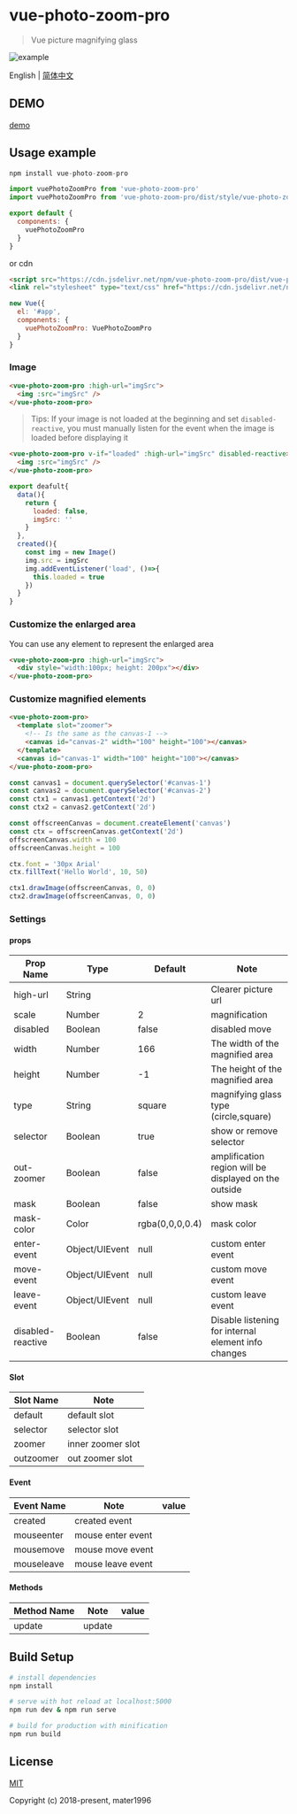 # vue-photo-zoom-pro

> Vue picture magnifying glass

![example](https://raw.githubusercontent.com/Mater1996/vue-photo-zoom-pro/master/example.png)

English | [简体中文](./README-ZH_CN.md)

## DEMO

[demo](https://mater1996.github.io/vue-photo-zoom-pro/example/)

## Usage example

```js
npm install vue-photo-zoom-pro
```

```js
import vuePhotoZoomPro from 'vue-photo-zoom-pro'
import vuePhotoZoomPro from 'vue-photo-zoom-pro/dist/style/vue-photo-zoom-pro.css'

export default {
  components: {
    vuePhotoZoomPro
  }
}
```

or cdn

```html
<script src="https://cdn.jsdelivr.net/npm/vue-photo-zoom-pro/dist/vue-photo-zoom-pro.global.js"></script>
<link rel="stylesheet" type="text/css" href="https://cdn.jsdelivr.net/npm/vue-photo-zoom-pro/dist/style/vue-photo-zoom-pro.css" />
```

```js
new Vue({
  el: '#app',
  components: {
    vuePhotoZoomPro: VuePhotoZoomPro
  }
}
```

### Image

```html
<vue-photo-zoom-pro :high-url="imgSrc">
  <img :src="imgSrc" />
</vue-photo-zoom-pro>
```

> Tips: If your image is not loaded at the beginning and set `disabled-reactive`, you must manually listen for the event when the image is loaded before displaying it

```html
<vue-photo-zoom-pro v-if="loaded" :high-url="imgSrc" disabled-reactive>
  <img :src="imgSrc" />
</vue-photo-zoom-pro>
```

```js
export deafult{
  data(){
    return {
      loaded: false,
      imgSrc: ''
    }
  },
  created(){
    const img = new Image()
    img.src = imgSrc
    img.addEventListener('load', ()=>{
      this.loaded = true
    })
  }
}
```

### Customize the enlarged area

You can use any element to represent the enlarged area

```html
<vue-photo-zoom-pro :high-url="imgSrc">
  <div style="width:100px; height: 200px"></div>
</vue-photo-zoom-pro>
```

### Customize magnified elements

```html
<vue-photo-zoom-pro>
  <template slot="zoomer">
    <!-- Is the same as the canvas-1 -->
    <canvas id="canvas-2" width="100" height="100"></canvas>
  </template>
  <canvas id="canvas-1" width="100" height="100"></canvas>
</vue-photo-zoom-pro>
```

```js
const canvas1 = document.querySelector('#canvas-1')
const canvas2 = document.querySelector('#canvas-2')
const ctx1 = canvas1.getContext('2d')
const ctx2 = canvas2.getContext('2d')

const offscreenCanvas = document.createElement('canvas')
const ctx = offscreenCanvas.getContext('2d')
offscreenCanvas.width = 100
offscreenCanvas.height = 100

ctx.font = '30px Arial'
ctx.fillText('Hello World', 10, 50)

ctx1.drawImage(offscreenCanvas, 0, 0)
ctx2.drawImage(offscreenCanvas, 0, 0)
```

### Settings

#### props

| Prop Name         | Type           | Default | Note                                                  |
| ----------------- | -------------- | ------- | ----------------------------------------------------- |
| high-url          | String         |         | Clearer picture url                                   |
| scale             | Number         | 2       | magnification                                         |
| disabled          | Boolean        | false   | disabled move                                         |
| width             | Number         | 166     | The width of the magnified area                       |
| height            | Number         | -1      | The height of the magnified area                      |
| type              | String         | square  | magnifying glass type (circle,square)                 |
| selector          | Boolean        | true    | show or remove selector                               |
| out-zoomer        | Boolean        | false   | amplification region will be displayed on the outside |
| mask              | Boolean        | false   | show mask                                             |
| mask-color        | Color          | rgba(0,0,0,0.4)      | mask color                                            |
| enter-event       | Object/UIEvent | null    | custom enter event                                    |
| move-event        | Object/UIEvent | null    | custom move event                                     |
| leave-event       | Object/UIEvent | null    | custom leave event                                    |
| disabled-reactive | Boolean        | false   | Disable listening for internal element info changes   |

#### Slot

| Slot Name | Note              |
| --------- | ----------------- |
| default   | default slot      |
| selector  | selector slot     |
| zoomer    | inner zoomer slot |
| outzoomer | out zoomer slot   |

#### Event

| Event Name | Note              | value |
| ---------- | ----------------- | ----- |
| created    | created event     |       |
| mouseenter | mouse enter event |       |
| mousemove  | mouse move event  |       |
| mouseleave | mouse leave event |       |

#### Methods

| Method Name | Note   | value |
| ----------- | ------ | ----- |
| update      | update |       |

## Build Setup

```bash
# install dependencies
npm install

# serve with hot reload at localhost:5000
npm run dev & npm run serve

# build for production with minification
npm run build
```

## License

[MIT](https://opensource.org/licenses/MIT)

Copyright (c) 2018-present, mater1996
